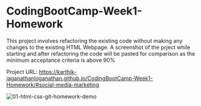 # CodingBootCamp-Week1-Homework

This project involves refactoring the existing code without making any changes to the existing HTML Webpage. A screenshot of the prject while starting and after refactoring the code will be pasted for comparison as the minimum acceptance criteria is above 90%


Project URL: https://karthik-jaganathanloganathan.github.io/CodingBootCamp-Week1-Homework/#social-media-marketing


![01-html-css-git-homework-demo](https://user-images.githubusercontent.com/94226903/143226641-198de247-1512-4182-bb18-92fc69eefb9a.png)
